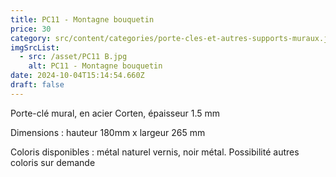 ```yaml
---
title: PC11 - Montagne bouquetin
price: 30
category: src/content/categories/porte-cles-et-autres-supports-muraux.json
imgSrcList:
  - src: /asset/PC11 B.jpg
    alt: PC11 - Montagne bouquetin
date: 2024-10-04T15:14:54.660Z
draft: false
---
```


Porte-clé mural, en acier Corten, épaisseur 1.5 mm

Dimensions : hauteur 180mm x largeur 265 mm

Coloris disponibles : métal naturel vernis, noir métal. Possibilité autres coloris sur demande
